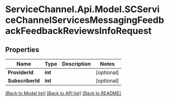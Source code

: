 # ServiceChannel.Api.Model.SCServiceChannelServicesMessagingFeedbackFeedbackReviewsInfoRequest

## Properties

Name | Type | Description | Notes
------------ | ------------- | ------------- | -------------
**ProviderId** | **int** |  | [optional] 
**SubscriberId** | **int** |  | [optional] 

[[Back to Model list]](../README.md#documentation-for-models) [[Back to API list]](../README.md#documentation-for-api-endpoints) [[Back to README]](../README.md)

